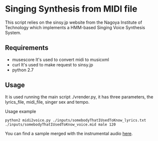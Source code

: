 # Singing Synthesis from MIDI file

This script relies on the sinsy.jp website from the Nagoya Institute of Technology which implements a HMM-based Singing Voice Synthesis System.

## Requirements
- musescore
    It's used to convert midi to musicxml
- curl
    It's used to make request to sinsy.jp
- python 2.7

## Usage
It is used running the main script ./vrender.py, it has three parameters, the lyrics_file, midi_file, singer sex and tempo.

Usage example

```
python2 midi2voice.py ./inputs/somebodyThatIUsedToKnow_lyrics.txt ./inputs/somebodyThatIUsedToKnow_voice.mid male 120
```

You can find a sample merged with the instrumental audio [here](https://soundcloud.com/mathias-gatti/somebody-that-i-used-to-know-sinsy-synthetic-voice).
